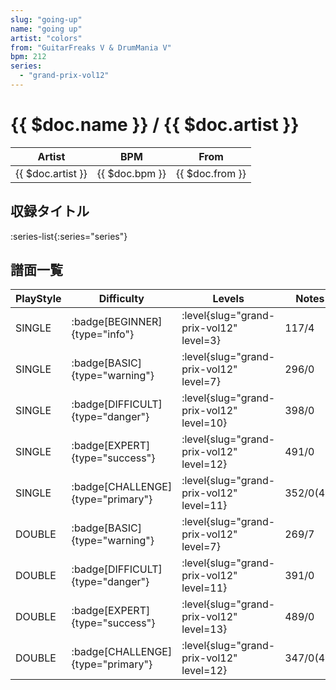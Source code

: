 ```yaml
---
slug: "going-up"
name: "going up"
artist: "colors"
from: "GuitarFreaks V & DrumMania V"
bpm: 212
series:
  - "grand-prix-vol12"
---
```


# {{ $doc.name }} / {{ $doc.artist }}

|Artist|BPM|From|
|------|---|----|
|{{ $doc.artist }}|{{ $doc.bpm }}|{{ $doc.from }}|

## 収録タイトル

:series-list{:series="series"}

## 譜面一覧

|PlayStyle|Difficulty|Levels|Notes|Movie|
|---------|----------|------|-----|-----|
|SINGLE| :badge[BEGINNER]{type="info"}|<div class="field is-grouped is-grouped-multiline"> :level{slug="grand-prix-vol12" level=3}</div>|117/4||
|SINGLE| :badge[BASIC]{type="warning"}|<div class="field is-grouped is-grouped-multiline"> :level{slug="grand-prix-vol12" level=7}</div>|296/0||
|SINGLE| :badge[DIFFICULT]{type="danger"}|<div class="field is-grouped is-grouped-multiline"> :level{slug="grand-prix-vol12" level=10}</div>|398/0||
|SINGLE| :badge[EXPERT]{type="success"}|<div class="field is-grouped is-grouped-multiline"> :level{slug="grand-prix-vol12" level=12}</div>|491/0||
|SINGLE| :badge[CHALLENGE]{type="primary"}|<div class="field is-grouped is-grouped-multiline"> :level{slug="grand-prix-vol12" level=11}</div>|352/0(46)||
|DOUBLE| :badge[BASIC]{type="warning"}|<div class="field is-grouped is-grouped-multiline"> :level{slug="grand-prix-vol12" level=7}</div>|269/7||
|DOUBLE| :badge[DIFFICULT]{type="danger"}|<div class="field is-grouped is-grouped-multiline"> :level{slug="grand-prix-vol12" level=11}</div>|391/0||
|DOUBLE| :badge[EXPERT]{type="success"}|<div class="field is-grouped is-grouped-multiline"> :level{slug="grand-prix-vol12" level=13}</div>|489/0||
|DOUBLE| :badge[CHALLENGE]{type="primary"}|<div class="field is-grouped is-grouped-multiline"> :level{slug="grand-prix-vol12" level=12}</div>|347/0(43)||
